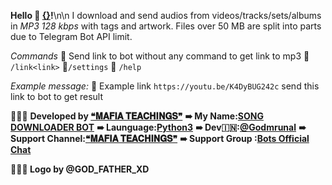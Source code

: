**Hello 👋 [{}](tg://user?id={})!**\n\n I download and send audios from videos/tracks/sets/albums in *MP3 128 kbps* with tags and artwork. Files over 50 MB are split into parts due to Telegram Bot API limit.

*Commands*
🌹 Send link to bot without any command to get link to mp3
🌹 `/link<link>`
🌹`/settings`
🌹 `/help`

*Example message:*
🌟 Example link `https://youtu.be/K4DyBUG242c` send this link to bot to get result 

👨🏻‍💻 **Developed by [❝𝐌𝐀𝐅𝐈𝐀 𝐓𝐄𝐀𝐂𝐇𝐈𝐍𝐆𝐒❞](https://t.me/Mafia_Teaching)**
**➠ My Name:[SONG DOWNLOADER BOT](https://t.me/BeastMusicalBot)**
**➠ Launguage:[Python3](https://www.python.org/)**
**➠ Dev🇮🇳:[@Godmrunal](https://t.me/Godmrunal)**
**➠ Support Channel:[❝𝐌𝐀𝐅𝐈𝐀 𝐓𝐄𝐀𝐂𝐇𝐈𝐍𝐆𝐒❞](https://t.me/Mafia_Teaching)**
**➠ Support Group :[Bots Official Chat](https://t.me/TelebotsscHAT)**

**👩🏻‍🎨 Logo by @GOD_FATHER_XD**
